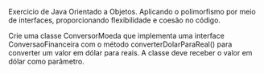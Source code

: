 Exercicio de Java Orientado a Objetos. Aplicando o polimorfismo por meio de interfaces, proporcionando flexibilidade e coesão no código.

Crie uma classe ConversorMoeda que implementa uma interface ConversaoFinanceira com o método converterDolarParaReal() para converter um valor em dólar para reais. A classe deve receber o valor em dólar como parâmetro.
